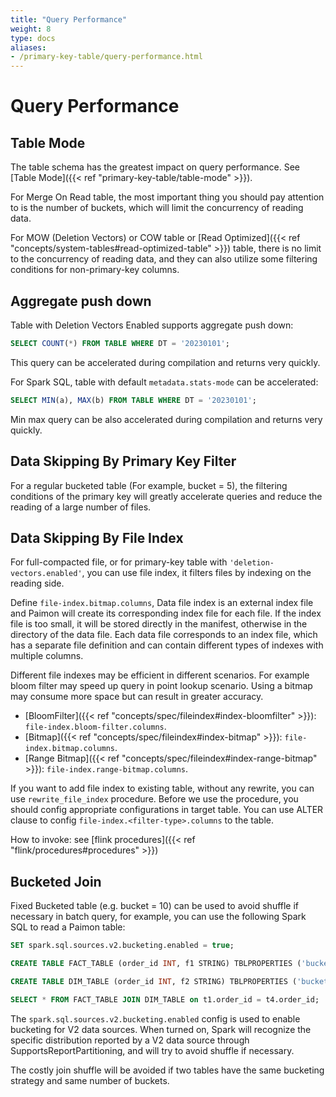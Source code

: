 ```yaml
---
title: "Query Performance"
weight: 8
type: docs
aliases:
- /primary-key-table/query-performance.html
---
```

<!--
Licensed to the Apache Software Foundation (ASF) under one
or more contributor license agreements.  See the NOTICE file
distributed with this work for additional information
regarding copyright ownership.  The ASF licenses this file
to you under the Apache License, Version 2.0 (the
"License"); you may not use this file except in compliance
with the License.  You may obtain a copy of the License at

  http://www.apache.org/licenses/LICENSE-2.0

Unless required by applicable law or agreed to in writing,
software distributed under the License is distributed on an
"AS IS" BASIS, WITHOUT WARRANTIES OR CONDITIONS OF ANY
KIND, either express or implied.  See the License for the
specific language governing permissions and limitations
under the License.
-->

# Query Performance

## Table Mode

The table schema has the greatest impact on query performance. See [Table Mode]({{< ref "primary-key-table/table-mode" >}}).

For Merge On Read table, the most important thing you should pay attention to is the number of buckets, which will limit
the concurrency of reading data.

For MOW (Deletion Vectors) or COW table or [Read Optimized]({{< ref "concepts/system-tables#read-optimized-table" >}}) table,
there is no limit to the concurrency of reading data, and they can also utilize some filtering conditions for non-primary-key columns.

## Aggregate push down

Table with Deletion Vectors Enabled supports aggregate push down:

```sql
SELECT COUNT(*) FROM TABLE WHERE DT = '20230101';
```

This query can be accelerated during compilation and returns very quickly.

For Spark SQL, table with default `metadata.stats-mode` can be accelerated:

```sql
SELECT MIN(a), MAX(b) FROM TABLE WHERE DT = '20230101';
```

Min max query can be also accelerated during compilation and returns very quickly.

## Data Skipping By Primary Key Filter

For a regular bucketed table (For example, bucket = 5), the filtering conditions of the primary key will greatly
accelerate queries and reduce the reading of a large number of files.

## Data Skipping By File Index

For full-compacted file, or for primary-key table with `'deletion-vectors.enabled'`, you can use file index, it filters
files by indexing on the reading side.

Define `file-index.bitmap.columns`, Data file index is an external index file and Paimon will create its
corresponding index file for each file. If the index file is too small, it will be stored directly in the manifest,
otherwise in the directory of the data file. Each data file corresponds to an index file, which has a separate file
definition and can contain different types of indexes with multiple columns.

Different file indexes may be efficient in different scenarios. For example bloom filter may speed up query in point lookup
scenario. Using a bitmap may consume more space but can result in greater accuracy.

* [BloomFilter]({{< ref "concepts/spec/fileindex#index-bloomfilter" >}}): `file-index.bloom-filter.columns`.
* [Bitmap]({{< ref "concepts/spec/fileindex#index-bitmap" >}}): `file-index.bitmap.columns`.
* [Range Bitmap]({{< ref "concepts/spec/fileindex#index-range-bitmap" >}}): `file-index.range-bitmap.columns`.

If you want to add file index to existing table, without any rewrite, you can use `rewrite_file_index` procedure. Before
we use the procedure, you should config appropriate configurations in target table. You can use ALTER clause to config
`file-index.<filter-type>.columns` to the table.

How to invoke: see [flink procedures]({{< ref "flink/procedures#procedures" >}})

## Bucketed Join

Fixed Bucketed table (e.g. bucket = 10) can be used to avoid shuffle if necessary in batch query, for example, you can
use the following Spark SQL to read a Paimon table:

```sql
SET spark.sql.sources.v2.bucketing.enabled = true;

CREATE TABLE FACT_TABLE (order_id INT, f1 STRING) TBLPROPERTIES ('bucket'='10', 'primary-key' = 'order_id');

CREATE TABLE DIM_TABLE (order_id INT, f2 STRING) TBLPROPERTIES ('bucket'='10', 'primary-key' = 'order_id');

SELECT * FROM FACT_TABLE JOIN DIM_TABLE on t1.order_id = t4.order_id;
```

The `spark.sql.sources.v2.bucketing.enabled` config is used to enable bucketing for V2 data sources. When turned on,
Spark will recognize the specific distribution reported by a V2 data source through SupportsReportPartitioning, and
will try to avoid shuffle if necessary.

The costly join shuffle will be avoided if two tables have the same bucketing strategy and same number of buckets.
